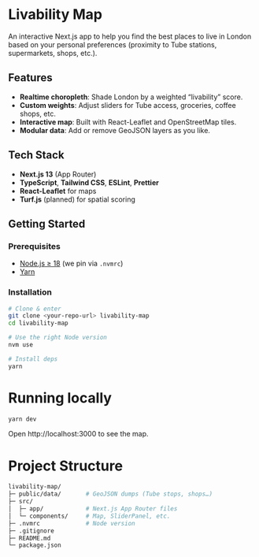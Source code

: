 # Livability Map

An interactive Next.js app to help you find the best places to live in London based on your personal preferences (proximity to Tube stations, supermarkets, shops, etc.).

## Features

- **Realtime choropleth**: Shade London by a weighted “livability” score.
- **Custom weights**: Adjust sliders for Tube access, groceries, coffee shops, etc.
- **Interactive map**: Built with React-Leaflet and OpenStreetMap tiles.
- **Modular data**: Add or remove GeoJSON layers as you like.

## Tech Stack

- **Next.js 13** (App Router)
- **TypeScript**, **Tailwind CSS**, **ESLint**, **Prettier**
- **React-Leaflet** for maps
- **Turf.js** (planned) for spatial scoring

## Getting Started

### Prerequisites

- [Node.js ≥ 18](https://nodejs.org/) (we pin via `.nvmrc`)
- [Yarn](https://yarnpkg.com/)

### Installation

```bash
# Clone & enter
git clone <your-repo-url> livability-map
cd livability-map

# Use the right Node version
nvm use

# Install deps
yarn
```

# Running locally
```bash
yarn dev
```

Open http://localhost:3000 to see the map.

# Project Structure

```bash
livability-map/
├─ public/data/       # GeoJSON dumps (Tube stops, shops…)
├─ src/
│  ├─ app/            # Next.js App Router files
│  └─ components/     # Map, SliderPanel, etc.
├─ .nvmrc             # Node version
├─ .gitignore
├─ README.md
└─ package.json
```